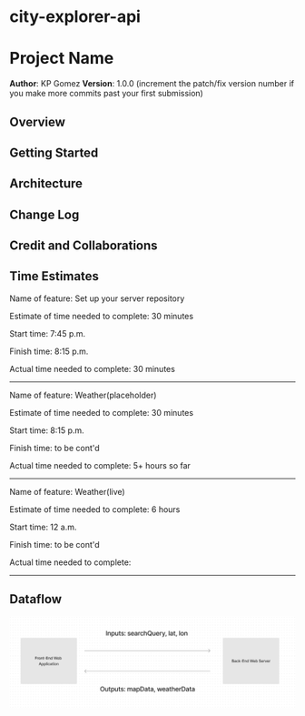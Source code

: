 # city-explorer-api

# Project Name

**Author**: KP Gomez
**Version**: 1.0.0 (increment the patch/fix version number if you make more commits past your first submission)

## Overview
<!-- Provide a high level overview of what this application is and why you are building it, beyond the fact that it's an assignment for this class. (i.e. What's your problem domain?) -->

## Getting Started
<!-- What are the steps that a user must take in order to build this app on their own machine and get it running? -->

## Architecture
<!-- Provide a detailed description of the application design. What technologies (languages, libraries, etc) you're using, and any other relevant design information. -->

## Change Log
<!-- Use this area to document the iterative changes made to your application as each feature is successfully implemented. Use time stamps. Here's an example:

01-01-2001 4:59pm - Application now has a fully-functional express server, with a GET route for the location resource. -->

## Credit and Collaborations
<!-- Give credit (and a link) to other people or resources that helped you build this application. -->

## Time Estimates

Name of feature: Set up your server repository

Estimate of time needed to complete: 30 minutes

Start time: 7:45 p.m.

Finish time: 8:15 p.m.

Actual time needed to complete: 30 minutes

<hr>

Name of feature: Weather(placeholder)

Estimate of time needed to complete: 30 minutes

Start time: 8:15 p.m.

Finish time: to be cont'd

Actual time needed to complete: 5+ hours so far

<hr>

Name of feature: Weather(live)

Estimate of time needed to complete: 6 hours

Start time: 12 a.m.

Finish time: to be cont'd

Actual time needed to complete: 

<hr>

## Dataflow

![dataflow](Screenshot%202023-05-07%20at%201.22.40%20AM.png)